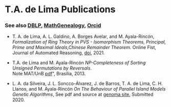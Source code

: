 
# T.A. de Lima Publications

### See also [DBLP](dd), [MathGenealogy](ddd), [Orcid](dddd)



 * T. A. de Lima, A. L. Galdino, A. Borges Avelar, and
			M. Ayala-Rincón, *Formalization of
			Ring Theory in PVS - Isomorphism Theorems,
			Principal, Prime and Maximal Ideals,Chinese
			Remainder Theorem.*  Online Fist, Journal of Automated Reasoning,  [doi](https://doi.org/10.1007/s10817-021-09593-0),  2021.  
  

  
  
 * T.A. de Lima and  M. Ayala-Rincón *NP-Completeness of Sorting Unsigned Permutations by Reversals*.   
   Note MAT/UnB [pdf](http://ayala.mat.unb.br/reversals_np.pdf)", Brasília, 2013.


*  L. A.  da Silveira, J. L. Soncco-Álvarez,  J. de Barros,
                        T. A. de Lima, C. H.   Llanos,
                        and M. Ayala-Rincón *On The Behaviour of Parallel
                        Island Models Genetic Algorithms*, See
                        pdf and source at [genoma site](http://genoma.cic.unb.br), Submitted 2020. 
			


